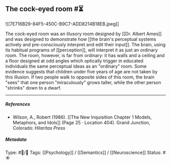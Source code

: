 ## The cock-eyed room  #⏳

![[7E716B29-84F5-450C-B9C7-ADD8214B18EB.jpeg]]

The cock-eyed room was an illusory room designed by [[Dr. Albert Ames]] and was designed to demonstrate how [[the brain's perceptual systems actively and pre-consciously interpret and edit their input]]. The brain, using its habitual programs of [[perception]], will interpret it as just an ordinary room. The room, however, is far from ordinary: it has walls and a ceiling and a floor designed at odd angles which optically trigger in educated individuals the same perceptual ideas as an "ordinary" room. Some evidence suggests that children under five years of age are not taken by this illusion. If two people walk to opposite sides of this room, the brain "sees" that one person "miraculously" grows taller, while the other person "shrinks" down to a dwarf.

___

##### References

- Wilson, A., Robert (1986). [[The New Inquisition Chapter 1 Models, Metaphors, and Idols]] (Page 25 · Location 404). Grand Junction, Colorado: _Hilaritas Press_

##### Metadata

Type: #🔵/🔵 
Tags: [[Psychology]] / [[Semantics]] / [[Neuroscience]] 
Status: #☀️ 